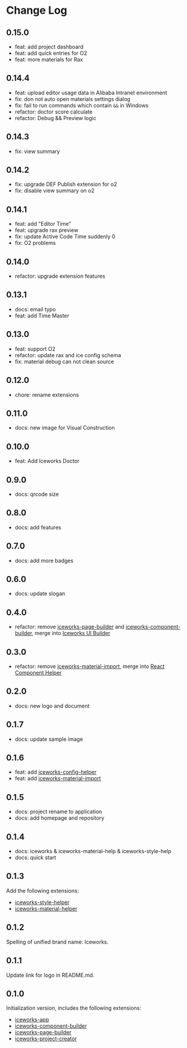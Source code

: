# Change Log

## 0.15.0

- feat: add project dashboard
- feat: add quick entries for O2
- feat: more materials for Rax

## 0.14.4

- feat: upload editor usage data in Alibaba Intranet environment
- fix: don not auto open materials settings dialog
- fix: fail to run commands which contain `&&` in Windows
- refactor: doctor score calculate
- refactor: Debug && Preview logic

## 0.14.3

- fix: view summary

## 0.14.2

- fix: upgrade DEF Publish extension for o2
- fix: disable view summary on o2

## 0.14.1

- feat: add "Editor Time"
- feat: upgrade rax preview
- fix: update Active Code Time suddenly 0
- fix: O2 problems

## 0.14.0

- refactor: upgrade extension features

## 0.13.1

- docs: email typo
- feat: add Time Master

## 0.13.0

- feat: support O2
- refactor: update rax and ice config schema 
- fix: material debug can not clean source

## 0.12.0

- chore: rename extensions

## 0.11.0

- docs: new image for Visual Construction

## 0.10.0

- feat: Add Iceworks Doctor

## 0.9.0

- docs: qrcode size

## 0.8.0

- docs: add features

## 0.7.0

- docs: add more badges

## 0.6.0

- docs: update slogan

## 0.4.0

- refactor: remove [iceworks-page-builder](https://marketplace.visualstudio.com/items?itemName=iceworks-team.iceworks-page-builder) and [iceworks-component-builder](https://marketplace.visualstudio.com/items?itemName=iceworks-team.iceworks-component-builder), merge into [Iceworks UI Builder](https://marketplace.visualstudio.com/items?itemName=iceworks-team.iceworks-ui-builder)

## 0.3.0

- refactor: remove [iceworks-material-import](https://marketplace.visualstudio.com/items?itemName=iceworks-team.iceworks-material-import), merge into [React Component Helper](https://marketplace.visualstudio.com/items?itemName=iceworks-team.iceworks-material-helper)

## 0.2.0

- docs: new logo and document

## 0.1.7

- docs: update sample image

## 0.1.6

- feat: add [iceworks-config-helper](https://marketplace.visualstudio.com/items?itemName=iceworks-team.iceworks-config-helper)
- feat: add [iceworks-material-import](https://marketplace.visualstudio.com/items?itemName=iceworks-team.iceworks-material-import)

## 0.1.5

- docs: project rename to application
- docs: add homepage and repository 

## 0.1.4

- docs: iceworks & iceworks-material-help & iceworks-style-help
- docs: quick start

## 0.1.3

Add the following extensions:

- [iceworks-style-helper](https://marketplace.visualstudio.com/items?itemName=iceworks-team.iceworks-style-helper)
- [iceworks-material-helper](https://marketplace.visualstudio.com/items?itemName=iceworks-team.iceworks-material-helper)

## 0.1.2

Spelling of unified brand name: Iceworks.

## 0.1.1

Update link for logo in README.md.

## 0.1.0

Initialization version, includes the following extensions:

- [iceworks-app](https://marketplace.visualstudio.com/items?itemName=iceworks-team.iceworks-app)
- [iceworks-component-builder](https://marketplace.visualstudio.com/items?itemName=iceworks-team.iceworks-component-builder)
- [iceworks-page-builder](https://marketplace.visualstudio.com/items?itemName=iceworks-team.iceworks-page-builder)
- [iceworks-project-creator](https://marketplace.visualstudio.com/items?itemName=iceworks-team.iceworks-project-creator)
